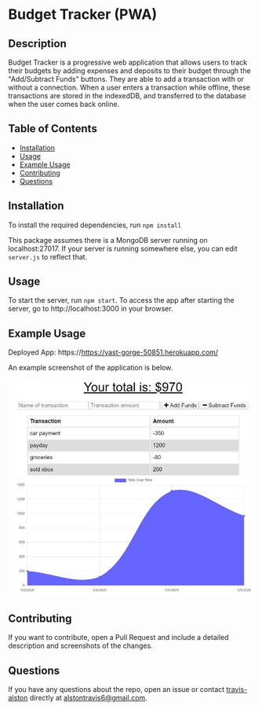 # Budget Tracker (PWA)

## Description

Budget Tracker is a progressive web application that allows users to track their budgets by adding expenses and deposits to their budget through the "Add/Subtract Funds" buttons. They are able to add a transaction with or without a connection. When a user enters a transaction while offline, these transactions are stored in the indexedDB, and transferred to the database when the user comes back online.

## Table of Contents

- [Installation](#installation)
- [Usage](#usage)
- [Example Usage](#example-usage)
- [Contributing](#contributing)
- [Questions](#questions)

## Installation

To install the required dependencies, run `npm install`

This package assumes there is a MongoDB server running on localhost:27017. If your server is running somewhere else, you can edit `server.js` to reflect that.

## Usage

To start the server, run `npm start`. To access the app after starting the server, go to http://localhost:3000 in your browser.

## Example Usage

Deployed App: https://https://vast-gorge-50851.herokuapp.com/

An example screenshot of the application is below.

![screenshot](assets/budget_tracker.jpeg)

## Contributing

If you want to contribute, open a Pull Request and include a detailed description and screenshots of the changes.

## Questions

If you have any questions about the repo, open an issue or contact [travis-alston](https://github.com/TravisAlston) directly at alstontravis6@gmail.com.